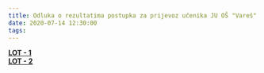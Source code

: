 ```yaml
---
title: Odluka o rezultatima postupka za prijevoz učenika JU OŠ "Vareš" u Varešu u nastavnoj 2020/2021. godini (I i II polugodište)
date: 2020-07-14 12:30:00
tags:
---
```

<b><a href="/uploads/lot1.jpg">LOT - 1</a></b><br>
<b><a href="/uploads/lot2.jpg">LOT - 2</a></b>
